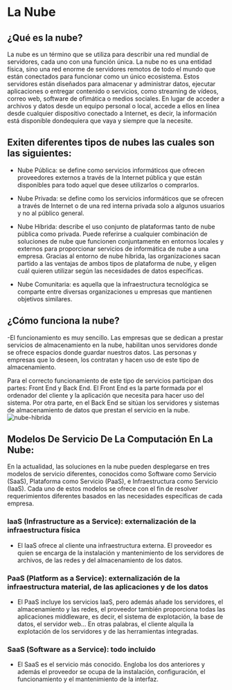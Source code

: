 # La Nube

## ¿Qué es la nube?
    
La nube es un término que se utiliza para describir una red mundial de servidores, cada uno con una función única. La nube no es una entidad física, sino una red enorme de servidores remotos de todo el mundo que están conectados para funcionar como un único ecosistema. Estos servidores están diseñados para almacenar y administrar datos, ejecutar aplicaciones o entregar contenido o servicios, como streaming de vídeos, correo web, software de ofimática o medios sociales. En lugar de acceder a archivos y datos desde un equipo personal o local, accede a ellos en línea desde cualquier dispositivo conectado a Internet, es decir, la información está disponible dondequiera que vaya y siempre que la necesite.

## Exiten diferentes tipos de nubes las cuales son las siguientes: 

- Nube Pública: se define como servicios informáticos que ofrecen proveedores externos a través de la Internet pública y que están disponibles para todo aquel que desee utilizarlos o comprarlos.

- Nube Privada: se define como los servicios informáticos que se ofrecen a través de Internet o de una red interna privada solo a algunos usuarios y no al público general.

- Nube Híbrida:  describe el uso conjunto de plataformas tanto de nube pública como privada. Puede referirse a cualquier combinación de soluciones de nube que funcionen conjuntamente en entornos locales y externos para proporcionar servicios de informática de nube a una empresa. Gracias al entorno de nube híbrida, las organizaciones sacan partido a las ventajas de ambos tipos de plataforma de nube, y eligen cuál quieren utilizar según las necesidades de datos específicas.

- Nube Comunitaria: es aquella que la infraestructura tecnológica se comparte entre diversas organizaciones u empresas que mantienen objetivos similares.

## ¿Cómo funciona la nube?

-El funcionamiento es muy sencillo. Las empresas que se dedican a prestar servicios de almacenamiento en la nube, habilitan unos servidores donde se ofrece espacios donde guardar nuestros datos. Las personas y empresas que lo deseen, los contratan y hacen uso de este tipo de almacenamiento.

Para el correcto funcionamiento de este tipo de servicios participan dos partes: Front End y Back End. El Front End es la parte formada por el ordenador del cliente y la aplicación que necesita para hacer uso del sistema. Por otra parte, en el Back End se sitúan los servidores y sistemas de almacenamiento de datos que prestan el servicio en la nube.
![nube-hibrida](https://user-images.githubusercontent.com/83773490/117370928-b5949480-ae8c-11eb-8083-d68ae1971945.jpg)

## Modelos De Servicio De La Computación En La Nube:
 En la actualidad, las soluciones en la nube pueden desplegarse en tres modelos de servicio diferentes, conocidos como Software como Servicio (SaaS), Plataforma como Servicio (PaaS), e Infraestructura como Servicio (IaaS). Cada uno de estos modelos se ofrece con el fin de resolver requerimientos diferentes basados en las necesidades específicas de cada empresa.
 
### IaaS (Infrastructure as a Service): externalización de la infraestructura física 
 - El IaaS ofrece al cliente una infraestructura externa. El proveedor es quien se encarga de la instalación y mantenimiento de los servidores de archivos, de las redes y del almacenamiento de los datos.

### PaaS (Platform as a Service): externalización de la infraestructura material, de las aplicaciones y de los datos
 - El PaaS incluye los servicios IaaS, pero además añade los servidores, el almacenamiento y las redes, el proveedor también proporciona todas las aplicaciones middleware, es decir, el sistema de explotación, la base de datos, el servidor web… En otras palabras, el cliente alquila la explotación de los servidores y de las herramientas integradas.

### SaaS (Software as a Service): todo incluido
 - El SaaS es el servicio más conocido. Engloba los dos anteriores y además el proveedor se ocupa de la instalación, configuración, el funcionamiento y el mantenimiento de la interfaz.
